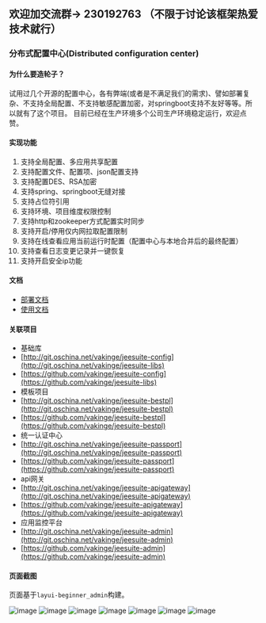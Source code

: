 ## 欢迎加交流群→ 230192763 （不限于讨论该框架热爱技术就行）

### 分布式配置中心(Distributed configuration center)
#### 为什么要造轮子？
试用过几个开源的配置中心，各有弊端(或者是不满足我们的需求)、譬如部署复杂、不支持全局配置、不支持敏感配置加密，对springboot支持不友好等等。所以就有了这个项目。
目前已经在生产环境多个公司生产环境稳定运行，欢迎点赞。
#### 实现功能
   1. 支持全局配置、多应用共享配置
   2. 支持配置文件、配置项、json配置支持
   3. 支持配置DES、RSA加密
   4. 支持spring、springboot无缝对接
   5. 支持占位符引用
   6. 支持环境、项目维度权限控制
   7. 支持http和zookeeper方式配置实时同步
   8. 支持开启/停用仅内网拉取配置限制
   9. 支持在线查看应用当前运行时配置（配置中心与本地合并后的最终配置）
   10. 支持查看日志变更记录并一键恢复
   11. 支持开启安全ip功能
 
#### 文档
 - [部署文档](http://www.jeesuite.com/docs/quickstart/confcenter.html) 
 - [使用文档](http://www.jeesuite.com/docs/integration/confcenter.html) 

#### 关联项目
 - 基础库
  - [http://git.oschina.net/vakinge/jeesuite-config](http://git.oschina.net/vakinge/jeesuite-libs)
  - [https://github.com/vakinge/jeesuite-config](https://github.com/vakinge/jeesuite-libs)
 - 模板项目
  - [http://git.oschina.net/vakinge/jeesuite-bestpl](http://git.oschina.net/vakinge/jeesuite-bestpl)
  - [https://github.com/vakinge/jeesuite-bestpl](https://github.com/vakinge/jeesuite-bestpl)
 - 统一认证中心
  - [http://git.oschina.net/vakinge/jeesuite-passport](http://git.oschina.net/vakinge/jeesuite-passport)
  - [https://github.com/vakinge/jeesuite-passport](https://github.com/vakinge/jeesuite-passport)
 - api网关
  - [http://git.oschina.net/vakinge/jeesuite-apigateway](http://git.oschina.net/vakinge/jeesuite-apigateway)
  - [https://github.com/vakinge/jeesuite-apigateway](https://github.com/vakinge/jeesuite-apigateway)
 - 应用监控平台
  - [http://git.oschina.net/vakinge/jeesuite-admin](http://git.oschina.net/vakinge/jeesuite-admin)
  - [https://github.com/vakinge/jeesuite-admin](https://github.com/vakinge/jeesuite-admin)


#### 页面截图
页面基于`layui-beginner_admin`构建。

![image](http://ojmezn0eq.bkt.clouddn.com/cc_profiles.png)
![image](http://ojmezn0eq.bkt.clouddn.com/cc_apps.png)
![image](http://ojmezn0eq.bkt.clouddn.com/cc_configs.png)
![image](http://ojmezn0eq.bkt.clouddn.com/cc_config_add.png)
![image](http://ojmezn0eq.bkt.clouddn.com/cc_config_jm.png)
![image](http://ojmezn0eq.bkt.clouddn.com/cc_app_secret.png)
![image](http://ojmezn0eq.bkt.clouddn.com/cc_show_active.png)




